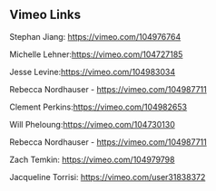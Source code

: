 ## Vimeo Links

Stephan Jiang: https://vimeo.com/104976764

Michelle Lehner:https://vimeo.com/104727185

Jesse Levine:https://vimeo.com/104983034

Rebecca Nordhauser - https://vimeo.com/104987711

Clement Perkins:https://vimeo.com/104982653

Will Pheloung:https://vimeo.com/104730130

Rebecca Nordhauser - https://vimeo.com/104987711

Zach Temkin: https://vimeo.com/104979798

Jacqueline Torrisi: https://vimeo.com/user31838372

